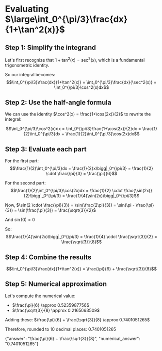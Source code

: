 # Evaluating $\large\int_0^{\pi/3}\frac{dx}{1+\tan^2(x)}$

## Step 1: Simplify the integrand
Let's first recognize that $1+\tan^2(x) = \sec^2(x)$, which is a fundamental trigonometric identity.

So our integral becomes:
$$\int_0^{\pi/3}\frac{dx}{1+\tan^2(x)} = \int_0^{\pi/3}\frac{dx}{\sec^2(x)} = \int_0^{\pi/3}\cos^2(x)dx$$

## Step 2: Use the half-angle formula
We can use the identity $\cos^2(x) = \frac{1+\cos(2x)}{2}$ to rewrite the integral:

$$\int_0^{\pi/3}\cos^2(x)dx = \int_0^{\pi/3}\frac{1+\cos(2x)}{2}dx = \frac{1}{2}\int_0^{\pi/3}dx + \frac{1}{2}\int_0^{\pi/3}\cos(2x)dx$$

## Step 3: Evaluate each part
For the first part:
$$\frac{1}{2}\int_0^{\pi/3}dx = \frac{1}{2}x\bigg|_0^{\pi/3} = \frac{1}{2} \cdot \frac{\pi}{3} = \frac{\pi}{6}$$

For the second part:
$$\frac{1}{2}\int_0^{\pi/3}\cos(2x)dx = \frac{1}{2} \cdot \frac{\sin(2x)}{2}\bigg|_0^{\pi/3} = \frac{1}{4}\sin(2x)\bigg|_0^{\pi/3}$$

Now, $\sin(2 \cdot \frac{\pi}{3}) = \sin(\frac{2\pi}{3}) = \sin(\pi - \frac{\pi}{3}) = \sin(\frac{\pi}{3}) = \frac{\sqrt{3}}{2}$

And $\sin(0) = 0$

So:
$$\frac{1}{4}\sin(2x)\bigg|_0^{\pi/3} = \frac{1}{4} \cdot \frac{\sqrt{3}}{2} = \frac{\sqrt{3}}{8}$$

## Step 4: Combine the results
$$\int_0^{\pi/3}\frac{dx}{1+\tan^2(x)} = \frac{\pi}{6} + \frac{\sqrt{3}}{8}$$

## Step 5: Numerical approximation
Let's compute the numerical value:
- $\frac{\pi}{6} \approx 0.5235987756$
- $\frac{\sqrt{3}}{8} \approx 0.2165063509$

Adding these: $\frac{\pi}{6} + \frac{\sqrt{3}}{8} \approx 0.7401051265$

Therefore, rounded to 10 decimal places: $0.7401051265$

{"answer": "\\frac{\\pi}{6} + \\frac{\\sqrt{3}}{8}", "numerical_answer": "0.7401051265"}
